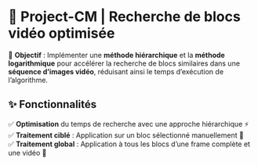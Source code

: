 # 🎥 Project-CM | Recherche de blocs vidéo optimisée  

🚀 **Objectif** : Implémenter une **méthode hiérarchique** et la **méthode logarithmique** pour accélérer la recherche de blocs similaires dans une **séquence d’images vidéo**, réduisant ainsi le temps d’exécution de l’algorithme.  

## ✨ Fonctionnalités  
✅ **Optimisation** du temps de recherche avec une approche hiérarchique ⚡  
✅ **Traitement ciblé** : Application sur un bloc sélectionné manuellement 🎯  
✅ **Traitement global** : Application à tous les blocs d’une frame complète et une vidéo 📸 


